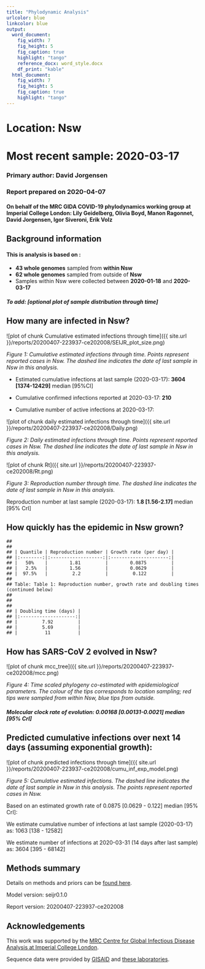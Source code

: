 ```yaml
---
title: "Phylodynamic Analysis"
urlcolor: blue
linkcolor: blue
output:
  word_document:
    fig_width: 7
    fig_height: 5
    fig_caption: true
    highlight: "tango"
    reference_docx: word_style.docx
    df_print: "kable"
  html_document:
    fig_width: 7
    fig_height: 5
    fig_caption: true
    highlight: "tango"
---
```







# Location: Nsw
# Most recent sample: 2020-03-17


### Primary author: David Jorgensen

### Report prepared on 2020-04-07

#### On behalf of the MRC GIDA COVID-19 phylodynamics working group at Imperial College London: Lily Geidelberg, Olivia Boyd, Manon Ragonnet, David Jorgensen,  Igor Siveroni, Erik Volz




## Background information  




#### This is analysis is based on : 
  
* **43 whole genomes** sampled from **within Nsw**
* **62 whole genomes** sampled from outside of **Nsw**
* Samples within Nsw were collected between **2020-01-18** and **2020-03-17**


##### To add: [optional plot of sample distribution through time]



## How many are infected in Nsw?





![plot of chunk Cumulative estimated infections through time]({{ site.url }}/reports/20200407-223937-ce202008/SEIJR_plot_size.png)

*Figure 1: Cumulative estimated infections through time. Points represent reported cases in Nsw. The dashed line indicates the date of last sample in Nsw in this analysis.*


* Estimated cumulative infections at last sample (2020-03-17): **3604 [1374-12429]** median [95%CI]

* Cumulative confirmed infections reported at 2020-03-17: 
**210**  

* Cumulative number of active infections at 2020-03-17:  



![plot of chunk daily estimated infections through time]({{ site.url }}/reports/20200407-223937-ce202008/Daily.png)

*Figure 2: Daily estimated infections through time. Points represent reported cases in Nsw. The dashed line indicates the date of last sample in Nsw in this analysis.*





![plot of chunk Rt]({{ site.url }}/reports/20200407-223937-ce202008/Rt.png)

*Figure 3: Reproduction number through time. The dashed line indicates the date of last sample in Nsw in this analysis.*

Reproduction number at last sample (2020-03-17): **1.8 [1.56-2.17]** median [95% CrI]


## How quickly has the epidemic in Nsw grown?




```
## 
## 
## | Quantile | Reproduction number | Growth rate (per day) |
## |:--------:|:-------------------:|:---------------------:|
## |   50%    |        1.81         |        0.0875         |
## |   2.5%   |        1.56         |        0.0629         |
## |  97.5%   |         2.2         |         0.122         |
## 
## Table: Table 1: Reproduction number, growth rate and doubling times (continued below)
## 
##  
## 
## | Doubling time (days) |
## |:--------------------:|
## |         7.92         |
## |         5.69         |
## |          11          |
```





## How has SARS-CoV 2 evolved in Nsw?



![plot of chunk mcc_tree]({{ site.url }}/reports/20200407-223937-ce202008/mcc.png)

*Figure 4: Time scaled phylogeny co-estimated with epidemiological parameters. The colour of the tips corresponds to location sampling; red tips were sampled from within Nsw, blue tips from outside.*



##### Molecular clock rate of evolution: **0.00168 [0.00131-0.0021]** median [95% CrI]  

<!-- #### (optional) Number of introductions into Nsw (someone needs to write code to compute this) -->




## Predicted cumulative infections over next 14 days (assuming exponential growth):



![plot of chunk predicted infections through time]({{ site.url }}/reports/20200407-223937-ce202008/cumu_inf_exp_model.png)

*Figure 5: Cumulative estimated infections. The dashed line indicates the date of last sample in Nsw in this analysis. The points represent reported cases in Nsw.*

Based on an estimated growth rate of 0.0875 [0.0629 - 0.122] median [95% CrI]:  

We estimate cumulative number of infections at last sample (2020-03-17) as: 1063 [138 - 12582]

We estimate number of infections at 2020-03-31 (14 days after last sample) as:
3604 [395 - 68142]  




## Methods summary



Details on methods and priors can be [found here](http://whoinfectedwhom.org/seijr0.1.0_methods.pdf).


Model version: seijr0.1.0

Report version: 20200407-223937-ce202008


## Acknowledgements

This work was supported by the [MRC Centre for Global Infectious Disease Analysis at Imperial College London](https://www.imperial.ac.uk/mrc-global-infectious-disease-analysis).

Sequence data were provided by [GISAID](http://www.epicov.org) and [these laboratories](http://whoinfectedwhom.org/gisaid_cov2020_acknowledgement_table.xls).


